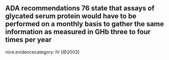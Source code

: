 ADA recommendations 76 state that assays of glycated serum protein would have to be performed on a monthly basis to gather the same information as measured in GHb three to four times per year
---
 nice.evidencecategory: IV
[@2003]
